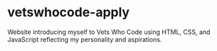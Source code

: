 # vetswhocode-apply
Website introducing myself to  Vets Who Code using HTML, CSS, and JavaScript reflecting my personality and aspirations.
